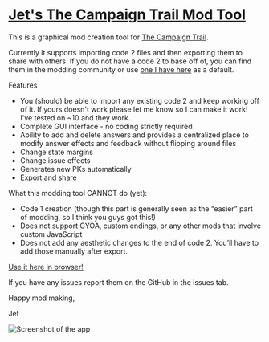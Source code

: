 # [Jet's The Campaign Trail Mod Tool](https://jetsimon.com/Jets-The-Campaign-Trail-Mod-Tool-Website/)

This is a graphical mod creation tool for [The Campaign Trail](https://www.americanhistoryusa.com/campaign-trail/).

Currently it supports importing code 2 files and then exporting them to share with others. If you do not have a code 2 to base off of, you can find them in the modding community or use [one I have here](https://raw.githubusercontent.com/JetSimon/Jets-The-Campaign-Trail-Mod-Tool/main/src/default_code2.js) as a default.

Features

* You (should) be able to import any existing code 2 and keep working off of it. If yours doesn't work please let me know so I can make it work! I've tested on ~10 and they work.
* Complete GUI interface - no coding strictly required
* Ability to add and delete answers and provides a centralized place to modify answer effects and feedback without flipping around files
* Change state margins
* Change issue effects
* Generates new PKs automatically
* Export and share

What this modding tool CANNOT do (yet):

* Code 1 creation (though this part is generally seen as the “easier” part of modding, so I think you guys got this!)
* Does not support CYOA, custom endings, or any other mods that involve custom JavaScript
* Does not add any aesthetic changes to the end of code 2. You’ll have to add those manually after export.

[Use it here in browser!](https://jetsimon.com/Jets-The-Campaign-Trail-Mod-Tool-Website/)

If you have any issues report them on the GitHub in the issues tab.

Happy mod making,

Jet

![Screenshot of the app](screenshot.png)


